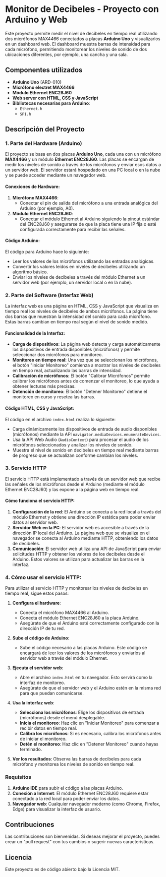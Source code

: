 # Monitor de Decibeles - Proyecto con Arduino y Web

Este proyecto permite medir el nivel de decibeles en tiempo real utilizando dos micrófonos MAX4466 conectados a placas **Arduino Uno** y visualizarlos en un dashboard web. El dashboard muestra barras de intensidad para cada micrófono, permitiendo monitorear los niveles de sonido de dos ubicaciones diferentes, por ejemplo, una cancha y una sala.

## Componentes utilizados

- **Arduino Uno** (ARD-010)
- **Micrófono electret MAX4466**
- **Módulo Ethernet ENC28J60**
- **Web server con HTML, CSS y JavaScript**
- **Bibliotecas necesarias para Arduino**:
  - `Ethernet.h`
  - `SPI.h`

## Descripción del Proyecto

### 1. Parte del Hardware (Arduino)

El proyecto se basa en dos placas **Arduino Uno**, cada una con un micrófono **MAX4466** y un módulo **Ethernet ENC28J60**. Las placas se encargan de medir los niveles de sonido a través de los micrófonos y enviar esos datos a un servidor web. El servidor estará hospedado en una PC local o en la nube y se puede acceder mediante un navegador web.

#### Conexiones de Hardware:
1. **Micrófono MAX4466**:
   - Conectar el pin de salida del micrófono a una entrada analógica del Arduino (por ejemplo, A0).
2. **Módulo Ethernet ENC28J60**:
   - Conectar el módulo Ethernet al Arduino siguiendo la pinout estándar del ENC28J60 y asegurarse de que la placa tiene una IP fija o esté configurada correctamente para recibir las señales.

#### Código Arduino:

El código para Arduino hace lo siguiente:
- Leer los valores de los micrófonos utilizando las entradas analógicas.
- Convertir los valores leídos en niveles de decibeles utilizando un algoritmo básico.
- Enviar los niveles de decibeles a través del módulo Ethernet a un servidor web (por ejemplo, un servidor local o en la nube).

### 2. Parte del Software (Interfaz Web)

La interfaz web es una página en HTML, CSS y JavaScript que visualiza en tiempo real los niveles de decibeles de ambos micrófonos. La página tiene dos barras que muestran la intensidad del sonido para cada micrófono. Estas barras cambian en tiempo real según el nivel de sonido medido.

#### Funcionalidad de la Interfaz:
- **Carga de dispositivos**: La página web detecta y carga automáticamente los dispositivos de entrada disponibles (micrófonos) y permite seleccionar dos micrófonos para monitoreo.
- **Monitoreo en tiempo real**: Una vez que se seleccionan los micrófonos, el botón "Iniciar Monitoreo" comienza a mostrar los niveles de decibeles en tiempo real, actualizando las barras de intensidad.
- **Calibración de micrófonos**: El botón "Calibrar Micrófonos" permite calibrar los micrófonos antes de comenzar el monitoreo, lo que ayuda a obtener lecturas más precisas.
- **Detención de monitoreo**: El botón "Detener Monitoreo" detiene el monitoreo en curso y resetea las barras.

#### Código HTML, CSS y JavaScript:

El código en el archivo `index.html` realiza lo siguiente:
- Carga dinámicamente los dispositivos de entrada de audio disponibles (micrófonos) mediante la API `navigator.mediaDevices.enumerateDevices`.
- Usa la API Web Audio (`AudioContext`) para procesar el audio de los micrófonos seleccionados y analizar los niveles de sonido.
- Muestra el nivel de sonido en decibeles en tiempo real mediante barras de progreso que se actualizan conforme cambian los niveles.

### 3. Servicio HTTP

El servicio HTTP está implementado a través de un servidor web que recibe las señales de los micrófonos desde el Arduino (mediante el módulo Ethernet ENC28J60) y las expone a la página web en tiempo real.

#### Cómo funciona el servicio HTTP:
1. **Configuración de la red**: El Arduino se conecta a la red local a través del módulo Ethernet y obtiene una dirección IP estática para poder enviar datos al servidor web.
2. **Servidor Web en la PC**: El servidor web es accesible a través de la dirección IP local del Arduino. La página web que se visualiza en el navegador se conecta al Arduino mediante HTTP, obteniendo los datos de decibeles.
3. **Comunicación**: El servidor web utiliza una API de JavaScript para enviar solicitudes HTTP y obtener los valores de los decibeles desde el Arduino. Estos valores se utilizan para actualizar las barras en la interfaz.

### 4. Cómo usar el servicio HTTP:

Para utilizar el servicio HTTP y monitorear los niveles de decibeles en tiempo real, sigue estos pasos:

1. **Configura el hardware**:
   - Conecta el micrófono MAX4466 al Arduino.
   - Conecta el módulo Ethernet ENC28J60 a la placa Arduino.
   - Asegúrate de que el Arduino esté correctamente configurado con la dirección IP de tu red.

2. **Sube el código de Arduino**:
   - Sube el código necesario a las placas Arduino. Este código se encargará de leer los valores de los micrófonos y enviarlos al servidor web a través del módulo Ethernet.

3. **Ejecuta el servidor web**:
   - Abre el archivo `index.html` en tu navegador. Esto servirá como la interfaz de monitoreo.
   - Asegúrate de que el servidor web y el Arduino estén en la misma red para que puedan comunicarse.

4. **Usa la interfaz web**:
   - **Selecciona los micrófonos**: Elige los dispositivos de entrada (micrófonos) desde el menú desplegable.
   - **Inicia el monitoreo**: Haz clic en "Iniciar Monitoreo" para comenzar a recibir datos en tiempo real.
   - **Calibra los micrófonos**: Si es necesario, calibra los micrófonos antes de iniciar el monitoreo.
   - **Detén el monitoreo**: Haz clic en "Detener Monitoreo" cuando hayas terminado.

5. **Ver los resultados**: Observa las barras de decibeles para cada micrófono y monitorea los niveles de sonido en tiempo real.

### Requisitos

1. **Arduino IDE** para subir el código a las placas Arduino.
2. **Conexión a Internet**: El módulo Ethernet ENC28J60 requiere estar conectado a la red local para poder enviar los datos.
3. **Navegador web**: Cualquier navegador moderno (como Chrome, Firefox, Edge) para visualizar la interfaz de usuario.

## Contribuciones

Las contribuciones son bienvenidas. Si deseas mejorar el proyecto, puedes crear un "pull request" con tus cambios o sugerir nuevas características.

## Licencia

Este proyecto es de código abierto bajo la Licencia MIT.

